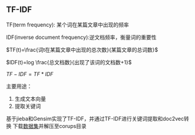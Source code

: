 ## TF-IDF



TF(term frequency): 某个词在某篇文章中出现的频率

IDF(inverse document frequency):逆文档频率，衡量词的重要性

$TF(t)=\frac{词t在某篇文章中出现的总次数}{某篇文章的总词数}$

$IDF(t)=log \frac{总文档数}{出现了该词的文档数+1}$

$TF-IDF=TF*IDF$


主要用途：

1. 生成文本向量
2. 提取关键词

基于jieba和Gensim实现了TF-IDF，并通过TF-IDF进行关键词提取和doc2vec转换
下载[数据集](http://thuctc.thunlp.org/#%E8%8E%B7%E5%8F%96%E9%93%BE%E6%8E%A5 )并解压至corups目录
